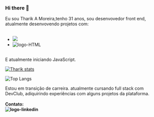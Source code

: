 ### Hi there 👋

Eu sou Tharik A Moreira,tenho 31 anos, sou desenvovedor front end, atualmente desenvovendo projetos com:
<br>
<br>
- <img src="https://img.shields.io/badge/CSS3-1572B6?style=for-the-badge&logo=css3&logoColor=white" atl="logo-CSS"/>
- <img src="https://img.shields.io/badge/HTML5-E34F26?style=for-the-badge&logo=html5&logoColor=white" alt="logo-HTML"/>
<br>
E atualmente iniciando JavaScript.
<br>

[![Tharik stats](https://github-readme-stats.vercel.app/api?username=tharikmoreira)](https://github.com/anuraghazra/github-readme-stats)

![Top Langs](https://github-readme-stats.vercel.app/api/top-langs/?username=tharikmoreira)

Estou em transição de carreira. atualmente cursando full stack com DevClub, adiquirindo experiências com alguns projetos da plataforma.
<br>
<br>
<b> Contato:<b>
<br>
<img src="https://img.shields.io/badge/LinkedIn-0077B5?style=for-the-badge&logo=linkedin&logoColor=white" alt="logo-linkedin"/><a hrelf="@THARYKMORIRA0512"><a>
